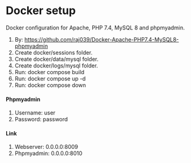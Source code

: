 # Docker setup
Docker configuration for Apache, PHP 7.4, MySQL 8 and phpmyadmin.

1. By: https://github.com/raj039/Docker-Apache-PHP7.4-MySQL8-phpmyadmin
2. Create docker/sessions folder.
3. Create docker/data/mysql folder.
4. Create docker/logs/mysql folder.
5. Run: docker compose build
6. Run: docker compose up -d
7. Run: docker compose down

#### Phpmyadmin
1. Username: user
2. Password: password

#### Link
1. Webserver: 0.0.0.0:8009
2. Phpmyadmin: 0.0.0.0:8010
